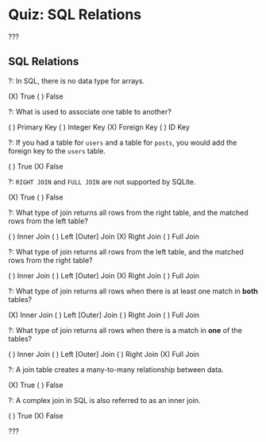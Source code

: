 # Quiz: SQL Relations

???

## SQL Relations

?: In SQL, there is no data type for arrays.

(X) True ( ) False

?: What is used to associate one table to another?

( ) Primary Key ( ) Integer Key (X) Foreign Key ( ) ID Key

?: If you had a table for `users` and a table for `posts`, you would add the foreign key to the `users` table.

( ) True (X) False

?: `RIGHT JOIN` and `FULL JOIN` are not supported by SQLite.

(X) True ( ) False

?: What type of join returns all rows from the right table, and the matched rows from the left table?

( ) Inner Join ( ) Left [Outer] Join (X) Right Join ( ) Full Join

?: What type of join returns all rows from the left table, and the matched rows from the right table?

( ) Inner Join ( ) Left [Outer] Join (X) Right Join ( ) Full Join

?: What type of join returns all rows when there is at least one match in **both** tables?

(X) Inner Join ( ) Left [Outer] Join ( ) Right Join ( ) Full Join

?: What type of join returns all rows when there is a match in **one** of the tables?

( ) Inner Join ( ) Left [Outer] Join ( ) Right Join (X) Full Join

?: A join table creates a many-to-many relationship between data.

(X) True ( ) False

?: A complex join in SQL is also referred to as an inner join.

( ) True (X) False

???
